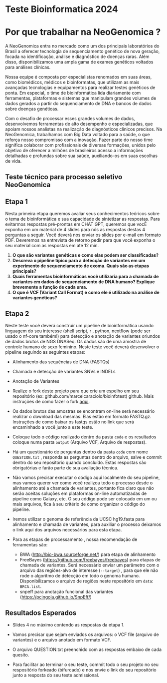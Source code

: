 


# Teste Bioinformatica 2024

Por que trabalhar na NeoGenomica ?
===============================

A NeoGenomica entra no mercado como um dos principais laboratórios do Brasil a oferecer tecnologia de sequenciamento genético de nova geração, focada na identificação, análise e diagnóstico de doenças raras. Além disso, disponibilizamos uma ampla gama de exames genéticos voltados para análises clínicas.

Nossa equipe é composta por especialistas renomados em suas áreas, como biomédicos, médicos e bioinformatas, que utilizam as mais avançadas tecnologias e equipamentos para realizar testes genéticos de ponta. Em especial, o time de bioinformática lida diariamente com ferramentas, plataformas e sistemas que manipulam grandes volumes de dados gerados a partir do sequenciamento de DNA e bancos de dados sobre doenças genéticas.

Com o desafio de processar esses grandes volumes de dados, desenvolvemos ferramentas de alto desempenho e especializadas, que apoiam nossos analistas na realização de diagnósticos clínicos precisos. Na NeoGenomica, trabalhamos com Big Data voltado para a saúde, o que reforça nosso compromisso com a inovação. Fazer parte do nosso time significa colaborar com profissionais de diversas formações, unidos pelo objetivo de oferecer a milhões de brasileiros acesso a informações detalhadas e profundas sobre sua saúde, auxiliando-os em suas escolhas de vida.



## Teste técnico para processo seletivo NeoGenomica



Etapa 1
---------
Nesta primeira etapa queremos avaliar seus conhecimentos teóricos sobre o tema de bioinformática e sua capacidade de sintetizar as respostas. Para evitarmos respostas pré-prontas em CHAT GPT, queremos que vocÊ exponha em um material de 4 slides para nós as respostas destas 4 perguntas a seguir. Você deverá nos enviar os slides por e-mail em formato PDF. Deveremos na entrevista de retorno pedir para que você exponha o seu material com as respostas em até 12 min.

1. **O que são variantes genéticas e como elas podem ser classificadas?**
2. **Descreva o pipeline típico para a detecção de variantes em um experimento de sequenciamento de exoma. Quais são as etapas principais?**
3. **Quais ferramentas bioinformáticas você utilizaria para a chamada de variantes em dados de sequenciamento de DNA humano? Explique brevemente a função de cada uma.**
4. **O que é VCF (Variant Call Format) e como ele é utilizado na análise de variantes genéticas?**



Etapa 2
---------

Neste teste você deverá construir um pipeline de bioinformática usando linguagem do seu interesse (shell script, r , python, nextflow (pode ser usado o nf-core também!) para detecção e anotação de variantes oriundos de dados brutos de NGS DNASeq.  Os dados são de uma amostra de controle humano de sexo feminino. Neste teste você deverá desenvolver o pipeline seguindo as seguintes etapas:

 - Alinhamento das sequências de DNA (FASTQs)
 - Chamada e detecção de variantes SNVs e INDELs
 - Anotação de Variantes


- Realize o fork deste projeto para que crie um espelho em seu repositório (ex: github.com/marcelcaraciolo/bioinfotest) github. Mais instruções de como fazer o fork [aqui](https://docs.github.com/pt/free-pro-team@latest/github/getting-started-with-github/fork-a-repo).

- Os dados brutos das amostras se encontram on-line será necessário realizar o download das mesmas. Elas estão em formato FASTQ.gz. Instruções de como baixar os fastqs estão no link que será encaminhado a você junto a este teste.

- Coloque todo o código realizado dentro da pasta `code` e os resultados coloque numa pasta `output` (Arquivo VCF, Arquivo de respostas).

- Há um questionário de perguntas dentro da pasta `code` com nome `QUESTION.txt` , responda as perguntas dentro do arquivo, salve e commit dentro do seu repositório quando concluído. Estas respostas são obrigatórias e farão parte de sua avaliação técnica.

- Não vamos precisar executar o código aqui localmente do seu pipeline, mas vamos querer ver como você realizou todo o processo desde o alinhamento até a chamada de variantes, portanto fica claro que não serão aceitas soluções em plataformas on-line automatizadas de pipeline como Galaxy, etc. O seu código pode ser colocado em um ou mais arquivos, fica à seu critério de como organizar o código do pipeline.

- Iremos utilizar o genoma de referência da UCSC hg19.fasta para alinhamento e chamada de variantes, para auxiliar o processo deixamos o link aqui dos arquivos necessários para esta etapa.

- Para as etapas de processamento , nossa recomendação de ferramentas são:

  -  BWA (http://bio-bwa.sourceforge.net/) para etapa de alinhamento
  -  FreeBayes (https://github.com/freebayes/freebayes) para etapas de chamada de variantes. Será necessário enviar um parâmetro com o arquivo das regiões-alvo de interesse (``--target``) , para que ele não rode o algoritmo de detecção em todo o genoma humano.  Disponibilizamos o arquivo de regiões neste repositório em ``data``: ``BRCA.list``.
  - snpeff para anotação funcional das variantes (https://pcingola.github.io/SnpEff/)

  
Resultados Esperados
--------------------
- Slides 4 no máximo contendo as respostas da etapa 1.

- Vamos precisar que sejam enviados os arquivos: o VCF file (arquivo de variantes) e o arquivo anotado em formato VCF.

- O arquivo QUESTION.txt preenchido com as respostas embaixo de cada quesito. 



- Para facilitar ao terminar o seu teste, commit todo o seu projeto no seu respositório forkeado (bifurcado) e nos envie o link do seu repositório junto a resposta do seu teste admissional.
